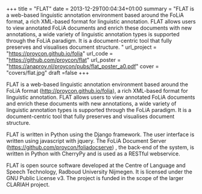 +++
title = "FLAT"
date = 2013-12-29T00:04:34+01:00
summary = "FLAT is a web-based linguistic annotation environment based around the FoLiA format, a rich XML-based format for linguistic annotation. FLAT allows users to view annotated FoLiA documents and enrich these documents with new annotations, a wide variety of linguistic annotation types is supported through the FoLiA paradigm. It is a document-centric tool that fully preserves and visualises document structure. "
url_project = "https://proycon.github.io/folia"
url_code = "https://github.com/proycon/flat"
url_poster = "https://anaproy.nl/proycon/pubs/flat_poster_a0.pdf"
cover =  "covers/flat.jpg"
draft =false
+++

FLAT is a web-based linguistic annotation environment based around the FoLiA format (http://proycon.github.io/folia), a rich XML-based format for linguistic annotation. FLAT allows users to view annotated FoLiA documents and enrich these documents with new annotations, a wide variety of linguistic annotation types is supported through the FoLiA paradigm. It is a document-centric tool that fully preserves and visualises document structure.

FLAT is written in Python using the Django framework. The user interface is written using javascript with jquery. The FoLiA Document Server (https://github.com/proycon/foliadocserve) , the back-end of the system, is written in Python with CherryPy and is used as a RESTful webservice.

FLAT is open source software developed at the Centre of Language and Speech Technology, Radboud University Nijmegen. It is licensed under the GNU Public License v3. The project is funded in the scope of the larger CLARIAH project.
